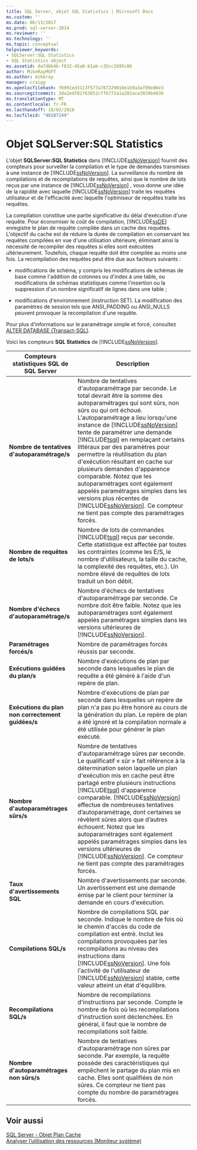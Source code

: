 ```yaml
---
title: SQL Server, objet SQL Statistics | Microsoft Docs
ms.custom: ''
ms.date: 06/13/2017
ms.prod: sql-server-2014
ms.reviewer: ''
ms.technology: ''
ms.topic: conceptual
helpviewer_keywords:
- SQLServer:SQL Statistics
- SQL Statistics object
ms.assetid: da7dbb4b-f632-45a0-b1ab-c35cc2695c86
author: MikeRayMSFT
ms.author: mikeray
manager: craigg
ms.openlocfilehash: f6991ed3113f577a767229010e1b9a3af09e86e3
ms.sourcegitcommit: 3da2edf82763852cff6772a1a282ace3034b4936
ms.translationtype: MT
ms.contentlocale: fr-FR
ms.lasthandoff: 10/02/2018
ms.locfileid: "48187249"
---
```

# <a name="sql-server-sql-statistics-object"></a>Objet SQLServer:SQL Statistics
  L’objet **SQLServer:SQL Statistics** dans [!INCLUDE[ssNoVersion](../../includes/ssnoversion-md.md)] fournit des compteurs pour surveiller la compilation et le type de demandes transmises à une instance de [!INCLUDE[ssNoVersion](../../includes/ssnoversion-md.md)]. La surveillance du nombre de compilations et de recompilations de requêtes, ainsi que le nombre de lots reçus par une instance de [!INCLUDE[ssNoVersion](../../includes/ssnoversion-md.md)] , vous donne une idée de la rapidité avec laquelle [!INCLUDE[ssNoVersion](../../includes/ssnoversion-md.md)] traite les requêtes utilisateur et de l'efficacité avec laquelle l'optimiseur de requêtes traite les requêtes.  
  
 La compilation constitue une partie significative du délai d'exécution d'une requête. Pour économiser le coût de compilation, [!INCLUDE[ssDE](../../includes/ssde-md.md)] enregistre le plan de requête compilée dans un cache des requêtes. L'objectif du cache est de réduire la durée de compilation en conservant les requêtes compilées en vue d'une utilisation ultérieure, éliminant ainsi la nécessité de recompiler des requêtes si elles sont exécutées ultérieurement. Toutefois, chaque requête doit être compilée au moins une fois. La recompilation des requêtes peut être due aux facteurs suivants :  
  
-   modifications de schéma, y compris les modifications de schémas de base comme l'addition de colonnes ou d'index à une table, ou modifications de schémas statistiques comme l'insertion ou la suppression d'un nombre significatif de lignes dans une table ;  
  
-   modifications d'environnement (instruction SET). La modification des paramètres de session tels que ANSI_PADDING ou ANSI_NULLS peuvent provoquer la recompilation d'une requête.  
  
 Pour plus d’informations sur le paramétrage simple et forcé, consultez [ALTER DATABASE &#40;Transact-SQL&#41;](/sql/t-sql/statements/alter-database-transact-sql).  
  
 Voici les compteurs **SQL Statistics** de [!INCLUDE[ssNoVersion](../../includes/ssnoversion-md.md)].  
  
|Compteurs statistiques SQL de SQL Server|Description|  
|----------------------------------------|-----------------|  
|**Nombre de tentatives d'autoparamétrage/s**|Nombre de tentatives d'autoparamétrage par seconde. Le total devrait être la somme des autoparamétrages qui sont sûrs, non sûrs ou qui ont échoué. L'autoparamétrage a lieu lorsqu'une instance de [!INCLUDE[ssNoVersion](../../includes/ssnoversion-md.md)] tente de paramétrer une demande [!INCLUDE[tsql](../../../includes/tsql-md.md)] en remplaçant certains littéraux par des paramètres pour permettre la réutilisation du plan d'exécution résultant en cache sur plusieurs demandes d'apparence comparable. Notez que les autoparamétrages sont également appelés paramétrages simples dans les versions plus récentes de [!INCLUDE[ssNoVersion](../../includes/ssnoversion-md.md)]. Ce compteur ne tient pas compte des paramétrages forcés.|  
|**Nombre de requêtes de lots/s**|Nombre de lots de commandes [!INCLUDE[tsql](../../../includes/tsql-md.md)] reçus par seconde. Cette statistique est affectée par toutes les contraintes (comme les E/S, le nombre d'utilisateurs, la taille du cache, la complexité des requêtes, etc.). Un nombre élevé de requêtes de lots traduit un bon débit.|  
|**Nombre d'échecs d'autoparamétrage/s**|Nombre d'échecs de tentatives d'autoparamétrage par seconde. Ce nombre doit être faible. Notez que les autoparamétrages sont également appelés paramétrages simples dans les versions ultérieures de [!INCLUDE[ssNoVersion](../../includes/ssnoversion-md.md)].|  
|**Paramétrages forcés/s**|Nombre de paramétrages forcés réussis par seconde.|  
|**Exécutions guidées du plan/s**|Nombre d'exécutions de plan par seconde dans lesquelles le plan de requête a été généré à l'aide d'un repère de plan.|  
|**Exécutions du plan non correctement guidées/s**|Nombre d'exécutions de plan par seconde dans lesquelles un repère de plan n'a pas pu être honoré au cours de la génération du plan. Le repère de plan a été ignoré et la compilation normale a été utilisée pour générer le plan exécuté.|  
|**Nombre d'autoparamétrages sûrs/s**|Nombre de tentatives d'autoparamétrage sûres par seconde. Le qualificatif « sûr » fait référence à la détermination selon laquelle un plan d'exécution mis en cache peut être partagé entre plusieurs instructions [!INCLUDE[tsql](../../../includes/tsql-md.md)] d'apparence comparable. [!INCLUDE[ssNoVersion](../../includes/ssnoversion-md.md)] effectue de nombreuses tentatives d’autoparamétrage, dont certaines se révèlent sûres alors que d’autres échouent. Notez que les autoparamétrages sont également appelés paramétrages simples dans les versions ultérieures de [!INCLUDE[ssNoVersion](../../includes/ssnoversion-md.md)]. Ce compteur ne tient pas compte des paramétrages forcés.|  
|**Taux d'avertissements SQL**|Nombre d'avertissements par seconde. Un avertissement est une demande émise par le client pour terminer la demande en cours d'exécution.|  
|**Compilations SQL/s**|Nombre de compilations SQL par seconde. Indique le nombre de fois où le chemin d'accès du code de compilation est entré. Inclut les compilations provoquées par les recompilations au niveau des instructions dans [!INCLUDE[ssNoVersion](../../includes/ssnoversion-md.md)]. Une fois l'activité de l'utilisateur de [!INCLUDE[ssNoVersion](../../includes/ssnoversion-md.md)] stable, cette valeur atteint un état d'équilibre.|  
|**Recompilations SQL/s**|Nombre de recompilations d'instructions par seconde. Compte le nombre de fois où les recompilations d'instruction sont déclenchées. En général, il faut que le nombre de recompilations soit faible.|  
|**Nombre d'autoparamétrages non sûrs/s**|Nombre de tentatives d'autoparamétrage non sûres par seconde. Par exemple, la requête possède des caractéristiques qui empêchent le partage du plan mis en cache. Elles sont qualifiées de non sûres. Ce compteur ne tient pas compte du nombre de paramétrages forcés.|  
  
## <a name="see-also"></a>Voir aussi  
 [SQL Server - Objet Plan Cache](sql-server-plan-cache-object.md)   
 [Analyser l’utilisation des ressources &#40;Moniteur système&#41;](monitor-resource-usage-system-monitor.md)  
  
  
